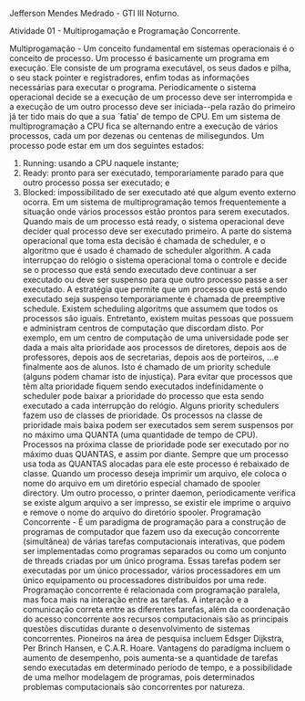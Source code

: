 Jefferson Mendes Medrado - GTI III Noturno.


Atividade 01 - Multiprogamação e Programação Concorrente.

Multiprogamação - Um conceito fundamental em sistemas operacionais é o conceito de processo. Um processo é basicamente um programa em execução. Ele consiste de um programa executável, os seus dados e pilha, o seu stack pointer e registradores, enfim todas as informações necessárias para executar o programa. 
Periodicamente o sistema operacional decide se a execução de um processo deve ser interrompida e a execução de um outro processo deve ser iniciada--pela razão do primeiro já ter tido mais do que a sua `fatia' de tempo de CPU. Em um sistema de multiprogramação a CPU fica se alternando entre a execução de vários processos, cada um por dezenas ou centenas de milisegundos. 
Um processo pode estar em um dos seguintes estados: 
1. Running: usando a CPU naquele instante; 
2. Ready: pronto para ser executado, temporariamente parado para que outro processo possa ser executado; e 
3. Blocked: impossibilitado de ser executado até que algum evento externo ocorra. 
Em um sistema de multiprogramação temos frequentemente a situação onde vários processos estão prontos para serem executados. Quando mais de um processo está ready, o sistema operacional deve decider qual processo deve ser executado primeiro. A parte do sistema operacional que toma esta decisão é chamada de scheduler, e o algoritmo que é usado é chamado de scheduler algorithm. A cada interrupçao do relógio o sistema operacional toma o controle e decide se o processo que está sendo executado deve continuar a ser executado ou deve ser suspenso para que outro processo passe a ser executado. A estratégia que permite que um processo que está sendo executado seja suspenso temporariamente é chamada de preemptive schedule. 
Existem scheduling algoritms que assumem que todos os processos são iguais. Entretanto, existem muitas pessoas que possuem e administram centros de computação que discordam disto. Por exemplo, em um centro de computação de uma universidade pode ser dada a mais alta prioridade aos processos de diretores, depois aos de professores, depois aos de secretarias, depois aos de porteiros, ...e finalmente aos de alunos. Isto é chamado de um priority schedule (alguns podem chamar isto de injustiça). 
Para evitar que processos que têm alta prioridade fiquem sendo executados indefinidamente o scheduler pode baixar a prioridade do processo que esta sendo executado a cada interrupção do relógio. 
Alguns priority schedulers fazem uso de classes de prioridade. Os processos na classe de prioridade mais baixa podem ser executados sem serem suspensos por no máximo uma QUANTA (uma quantidade de tempo de CPU). Processos na próxima classe de prioridade pode ser executado por no máximo duas QUANTAS, e assim por diante. Sempre que um processo usa toda as QUANTAS alocadas para ele este processo é rebaixado de classe. 
Quando um processo deseja imprimir um arquivo, ele coloca o nome do arquivo em um diretório especial chamado de spooler directory. Um outro processo, o printer daemon, periodicamente verifica se existe algum arquivo a ser impresso, se existir ele imprime o arquivo e remove o nome do arquivo do diretório spooler. 
Programação Concorrente - É um paradigma de programação para a construção de programas de computador que fazem uso da execução concorrente (simultânea) de várias tarefas computacionais interativas, que podem ser implementadas como programas separados ou como um conjunto de threads criadas por um único programa. Essas tarefas podem ser executadas por um único processador, vários processadores em um único equipamento ou processadores distribuídos por uma rede. Programação concorrente é relacionada com programação paralela, mas foca mais na interação entre as tarefas. A interação e a comunicação correta entre as diferentes tarefas, além da coordenação do acesso concorrente aos recursos computacionais são as principais questões discutidas durante o desenvolvimento de sistemas concorrentes. Pioneiros na área de pesquisa incluem Edsger Dijkstra, Per Brinch Hansen, e C.A.R. Hoare.
Vantagens do paradigma incluem o aumento de desempenho, pois aumenta-se a quantidade de tarefas sendo executadas em determinado período de tempo, e a possibilidade de uma melhor modelagem de programas, pois determinados problemas computacionais são concorrentes por natureza.

